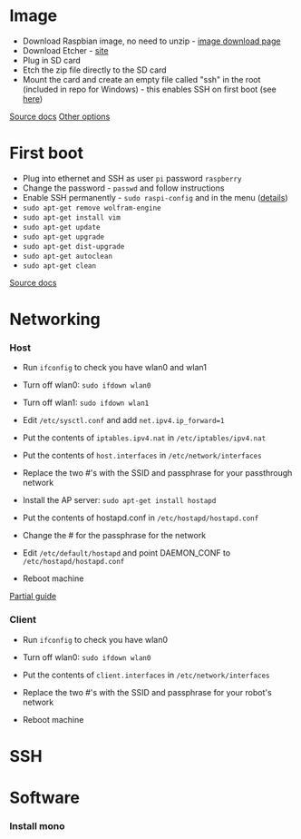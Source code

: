 # Image

- Download Raspbian image, no need to unzip - [image download page](https://www.raspberrypi.org/downloads/)
- Download Etcher - [site](https://etcher.io/)
- Plug in SD card
- Etch the zip file directly to the SD card
- Mount the card and create an empty file called "ssh" in the root (included in repo for Windows) - this enables SSH on first boot (see [here](https://www.raspberrypi.org/documentation/remote-access/ssh/))

[Source docs](https://www.raspberrypi.org/documentation/installation/installing-images/README.md)
[Other options](https://www.raspberrypi.org/documentation/installation/installing-images/windows.md)

# First boot

- Plug into ethernet and SSH as user `pi` password `raspberry`
- Change the password - `passwd` and follow instructions
- Enable SSH permanently - `sudo raspi-config` and in the menu ([details](http://www.raspberrypi-spy.co.uk/2012/05/enable-secure-shell-ssh-on-your-raspberry-pi/))
- `sudo apt-get remove wolfram-engine`
- `sudo apt-get install vim`
- `sudo apt-get update`
- `sudo apt-get upgrade`
- `sudo apt-get dist-upgrade`
- `sudo apt-get autoclean`
- `sudo apt-get clean`

[Source docs](https://www.raspberrypi.org/documentation/linux/usage/users.md)

# Networking

### Host

- Run `ifconfig` to check you have wlan0 and wlan1
- Turn off wlan0: `sudo ifdown wlan0`
- Turn off wlan1: `sudo ifdown wlan1`

- Edit `/etc/sysctl.conf` and add `net.ipv4.ip_forward=1`
- Put the contents of `iptables.ipv4.nat` in `/etc/iptables/ipv4.nat`

- Put the contents of `host.interfaces` in `/etc/network/interfaces`
- Replace the two #'s with the SSID and passphrase for your passthrough network

- Install the AP server: `sudo apt-get install hostapd`
- Put the contents of hostapd.conf in `/etc/hostapd/hostapd.conf`
- Change the # for the passphrase for the network
- Edit `/etc/default/hostapd` and point DAEMON_CONF to `/etc/hostapd/hostapd.conf`

- Reboot machine

[Partial guide](https://learn.adafruit.com/setting-up-a-raspberry-pi-as-a-wifi-access-point/install-software)

### Client

- Run `ifconfig` to check you have wlan0
- Turn off wlan0: `sudo ifdown wlan0`

- Put the contents of `client.interfaces` in `/etc/network/interfaces`
- Replace the two #'s with the SSID and passphrase for your robot's network

- Reboot machine

# SSH

# Software

### Install mono

